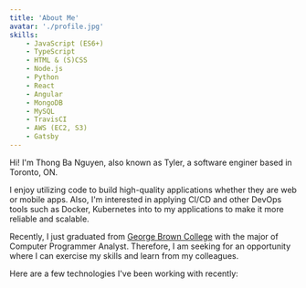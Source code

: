 ```yaml
---
title: 'About Me'
avatar: './profile.jpg'
skills:
    - JavaScript (ES6+)
    - TypeScript
    - HTML & (S)CSS
    - Node.js
    - Python
    - React
    - Angular
    - MongoDB
    - MySQL
    - TravisCI
    - AWS (EC2, S3)
    - Gatsby
---
```


Hi! I'm Thong Ba Nguyen, also known as Tyler, a software enginer based in Toronto, ON.

I enjoy utilizing code to build high-quality applications whether they are web or mobile apps. Also, I'm interested in applying CI/CD and other DevOps tools such as Docker, Kubernetes into to my applications to make it more reliable and scalable.

Recently, I just graduated from [George Brown College](https://www.georgebrown.ca/) with the major of Computer Programmer Analyst. Therefore, I am seeking for an opportunity where I can exercise my skills and learn from my colleagues.

Here are a few technologies I've been working with recently: